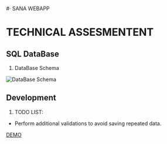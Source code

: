 #· SANA WEBAPP

# TECHNICAL ASSESMENTENT

## SQL DataBase

1. DataBase Schema

  ![DataBase Schema](https://sanaappweb.azurewebsites.net/Content/SQLDataBase.png)

## Development

1. TODO LIST:

 * Perform additional validations to avoid saving repeated data.

  [DEMO](https://sanaappweb.azurewebsites.net/)
